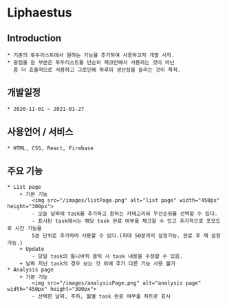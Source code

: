 # Liphaestus

## Introduction

    * 기존의 투두리스트에서 원하는 기능을 추가하여 사용하고자 개발 시작.
    * 중점을 둔 부분은 투두리스트를 단순히 체크만해서 사용하는 것이 아닌
      좀 더 효율적으로 사용하고 그로인해 하루의 생산성을 늘리는 것이 목적.

## 개발일정

    * 2020-11-01 ~ 2021-01-27

## 사용언어 / 서비스

    * HTML, CSS, React, Firebase

## 주요 기능

    * List page
        + 기본 기능
            <img src="/images/listPage.png" alt="list page" width="450px" height="300px">
            - 오늘 날짜에 task를 추가하고 원하는 카테고리와 우선순위를 선택할 수 있다.
            - 표시된 task에서는 해당 task 완료 여부를 체크할 수 있고 추가적으로 포모도로 시간 기능을
            5분 단위로 추가하여 사용할 수 있다.(최대 50분까지 설정가능. 완료 후 재 설정 가능.)
        + Update
            - 당일 task의 톱니바퀴 클릭 시 task 내용을 수정할 수 있음.
        + 날짜 지난 task의 경우 보는 것 외에 추가 다른 기능 사용 불가
    * Analysis page
        + 기본 기능
            <img src="/images/analysisPage.png" alt="analysis page" width="450px" height="300px">
            - 선택한 날짜, 주차, 월별 task 완료 여부를 차트로 표시
